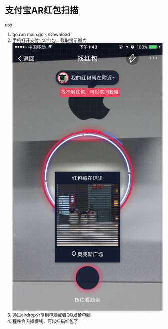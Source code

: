 # 支付宝AR红包扫描

osx

1. go run main.go ~/Download
1. 手机打开支付宝ar红包，截取提示图片![](1.png)
1. 通过airdrop分享到电脑或者QQ发给电脑
1. 程序会去掉横线，可以扫描红包了